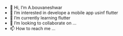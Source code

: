 - 👋 Hi, I’m A.bouvaneshwar
- 👀 I’m interested in develope a mobile app usinf flutter
- 🌱 I’m currently learning flutter 
- 💞️ I’m looking to collaborate on ...
- 📫 How to reach me ...

<!---
bouvaneshwar/bouvaneshwar is a ✨ special ✨ repository because its `README.md` (this file) appears on your GitHub profile.
You can click the Preview link to take a look at your changes.
--->
